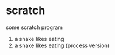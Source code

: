 scratch
=======

some scratch program

1. a snake likes eating
2. a snake likes eating (process version)
